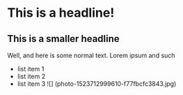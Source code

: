 # This is a headline!
## This is a smaller headline
Well, and here is some normal text. Lorem ipsum and such

* list item 1
* list item 2
* list item 3
![] (photo-1523712999610-f77fbcfc3843.jpg)
